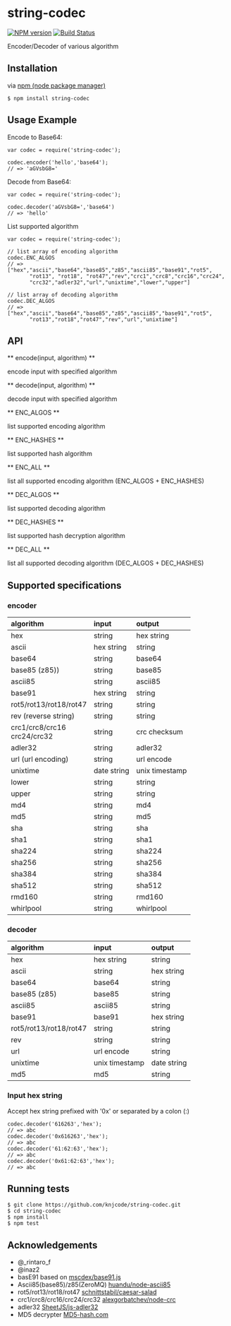 # string-codec

[![NPM version][npm-image]][npm-url] [![Build Status][travis-image]][travis-url]

Encoder/Decoder of various algorithm

## Installation

via [npm (node package manager)](http://github.com/npm/npm)

    $ npm install string-codec

## Usage Example

Encode to Base64:

    var codec = require('string-codec');
    
    codec.encoder('hello','base64');
    // => 'aGVsbG8='

Decode from Base64:

    var codec = require('string-codec');
    
    codec.decoder('aGVsbG8=','base64')
    // => 'hello'

List supported algorithm

    var codec = require('string-codec');
    
    // list array of encoding algorithm
    codec.ENC_ALGOS
    // => ["hex","ascii","base64","base85","z85","ascii85","base91","rot5",
           "rot13", "rot18", "rot47","rev","crc1","crc8","crc16","crc24",
           "crc32","adler32","url","unixtime","lower","upper"]
    
    // list array of decoding algorithm
    codec.DEC_ALGOS
    // => ["hex","ascii","base64","base85","z85","ascii85","base91","rot5",
           "rot13","rot18","rot47","rev","url","unixtime"]

## API

** encode(input, algorithm) **

encode input with specified algorithm

** decode(input, algorithm) **

decode input with specified algorithm

** ENC_ALGOS **

list supported encoding algorithm

** ENC_HASHES **

list supported hash algorithm

** ENC_ALL **

list all supported encoding algorithm (ENC_ALGOS + ENC_HASHES)

** DEC_ALGOS **

list supported decoding algorithm

** DEC_HASHES **

list supported hash decryption algorithm

** DEC_ALL **

list all supported decoding algorithm (DEC_ALGOS + DEC_HASHES)

## Supported specifications

### encoder

|algorithm|input|output|
|:--|:--|:--|
|hex|string|hex string|
|ascii|hex string|string|
|base64|string|base64|
|base85 (z85))|string|base85|
|ascii85|string|ascii85|
|base91|hex string|string|
|rot5/rot13/rot18/rot47|string|string|
|rev (reverse string)|string|string|
|crc1/crc8/crc16<br>crc24/crc32|string|crc checksum|
|adler32|string|adler32|
|url (url encoding)|string|url encode|
|unixtime|date string|unix timestamp|
|lower|string|string|
|upper|string|string|
|md4|string|md4|
|md5|string|md5|
|sha|string|sha|
|sha1|string|sha1|
|sha224|string|sha224|
|sha256|string|sha256|
|sha384|string|sha384|
|sha512|string|sha512|
|rmd160|string|rmd160|
|whirlpool|string|whirlpool|

### decoder

|algorithm|input|output|
|:--|:--|:--|
|hex|hex string|string|
|ascii|string|hex string|
|base64|base64|string|
|base85 (z85)|base85|string|
|ascii85|ascii85|string|
|base91|base91|hex string|
|rot5/rot13/rot18/rot47|string|string|
|rev|string|string|
|url|url encode|string|
|unixtime|unix timestamp|date string|
|md5|md5|string|

### Input hex string

Accept hex string prefixed with '0x' or separated by a colon (:)

    codec.decoder('616263','hex');
    // => abc
    codec.decoder('0x616263','hex');
    // => abc
    codec.decoder('61:62:63','hex');
    // => abc
    codec.decoder('0x61:62:63','hex');
    // => abc

## Running tests

    $ git clone https://github.com/knjcode/string-codec.git
    $ cd string-codec
    $ npm install
    $ npm test

## Acknowledgements

- @_rintaro_f
- @inaz2
- basE91 based on [mscdex/base91.js](https://github.com/mscdex/base91.js)
- Ascii85(base85)/z85(ZeroMQ) [huandu/node-ascii85](https://github.com/huandu/node-ascii85)
- rot5/rot13/rot18/rot47 [schnittstabil/caesar-salad](https://github.com/schnittstabil/caesar-salad)
- crc1/crc8/crc16/crc24/crc32 [alexgorbatchev/node-crc](https://github.com/alexgorbatchev/node-crc)
- adler32 [SheetJS/js-adler32](https://github.com/SheetJS/js-adler32)
- MD5 decrypter [MD5-hash.com](http://www.md5-hash.com)

[npm-url]: https://npmjs.org/package/string-codec
[npm-image]: https://badge.fury.io/js/string-codec.svg
[travis-url]: https://travis-ci.org/knjcode/string-codec
[travis-image]: https://travis-ci.org/knjcode/string-codec.svg?branch=master

